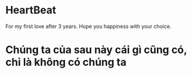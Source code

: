 # HeartBeat
For my first love after 3 years. Hope you happiness with your choice.
# Chúng ta của sau này cái gì cũng có, chỉ là không có chúng ta

